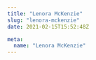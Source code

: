 ```yaml
---
title: "Lenora McKenzie"
slug: "lenora-mckenzie"
date: 2021-02-15T15:52:48Z

meta:
  name: "Lenora McKenzie"
---
```


